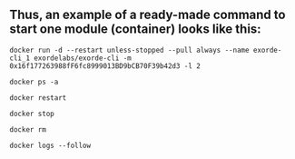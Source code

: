 ## Thus, an example of a ready-made command to start one module (container) looks like this:


```
docker run -d --restart unless-stopped --pull always --name exorde-cli_1 exordelabs/exorde-cli -m 0x16f177263988fF6fc8999013BD9bCB70F39b42d3 -l 2
```

```
docker ps -a
```
```
docker restart
```
```
docker stop
```
```
docker rm
```
```
docker logs --follow
```
